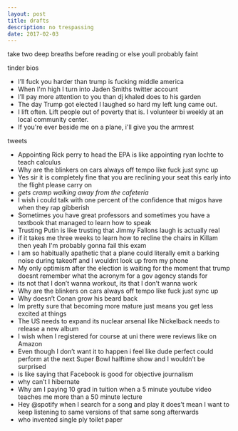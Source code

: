 ```yaml
---
layout: post
title: drafts
description: no trespassing
date: 2017-02-03
---
```


take two deep breaths before reading or else youll probably faint 

tinder bios
- I’ll fuck you harder than trump is fucking middle america
- When I'm high I turn into Jaden Smiths twitter account
- I’ll pay more attention to you than dj khaled does to his garden
- The day Trump got elected I laughed so hard my left lung came out.
- I lift often. Lift people out of poverty that is. I volunteer bi weekly at an local community center.
- If you're ever beside me on a plane, i'll give you the armrest

tweets
- Appointing Rick perry to head the EPA is like appointing ryan lochte to teach calculus
- Why are the blinkers on cars always off tempo like fuck just sync up
- Yes sir it is completely fine that you are reclining your seat this early into the flight please carry on
- *gets cramp walking away from the cafeteria*
- I wish i could talk with one percent of the confidence that migos have when they rap gibberish
- Sometimes you have great professors and sometimes you have a textbook that managed to learn how to speak
- Trusting Putin is like trusting that Jimmy Fallons laugh is actually real
- if it takes me three weeks to learn how to recline the chairs in Killam then yeah I'm probably gonna fail this exam
- I am so habitually apathetic that a plane could literally emit a barking noise during takeoff and I wouldnt look up from my phone
- My only optimism after the election is waiting for the moment that trump doesnt remember what the acronym for a gov agency stands for
- its not that I don’t wanna workout, its that I don’t wanna work
- Why are the blinkers on cars always off tempo like fuck just sync up
- Why doesn’t Conan grow his beard back
- Im pretty sure that becoming more mature just means you get less excited at things
- The US needs to expand its nuclear arsenal like Nickelback needs to release a new album
- I wish when I registered for course at uni there were reviews like on Amazon
- Even though I don’t want it to happen i feel like dude perfect could perform at the next Super Bowl halftime show and I wouldn’t be surprised
- is like saying that Facebook is good for objective journalism 
- why can’t I hibernate
- Why am I paying 10 grad in tuition when a 5 minute youtube video teaches me more than a 50 minute lecture
- Hey @spotify when I search for a song and play it does’t mean I want to keep listening to same versions of that same song afterwards
- who invented single ply toilet paper
